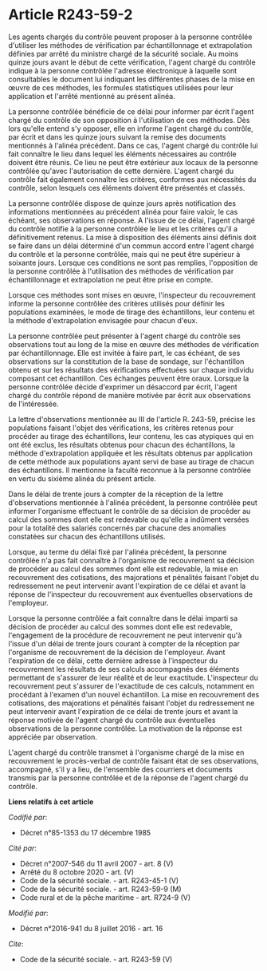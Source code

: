 # Article R243-59-2

Les agents chargés du contrôle peuvent proposer à la personne contrôlée d'utiliser les méthodes de vérification par
échantillonnage et extrapolation définies par arrêté du ministre chargé de la sécurité sociale. Au moins quinze jours avant
le début de cette vérification, l'agent chargé du contrôle indique à la personne contrôlée l'adresse électronique à laquelle
sont consultables le document lui indiquant les différentes phases de la mise en œuvre de ces méthodes, les formules
statistiques utilisées pour leur application et l'arrêté mentionné au présent alinéa. 

La personne contrôlée bénéficie de ce délai pour informer par écrit l'agent chargé du contrôle de son opposition à
l'utilisation de ces méthodes. Dès lors qu'elle entend s'y opposer, elle en informe l'agent chargé du contrôle, par écrit et
dans les quinze jours suivant la remise des documents mentionnés à l'alinéa précédent. Dans ce cas, l'agent chargé du
contrôle lui fait connaître le lieu dans lequel les éléments nécessaires au contrôle doivent être réunis. Ce lieu ne peut
être extérieur aux locaux de la personne contrôlée qu'avec l'autorisation de cette dernière. L'agent chargé du contrôle fait
également connaître les critères, conformes aux nécessités du contrôle, selon lesquels ces éléments doivent être présentés et
classés. 

La personne contrôlée dispose de quinze jours après notification des informations mentionnées au précédent alinéa pour faire
valoir, le cas échéant, ses observations en réponse. A l'issue de ce délai, l'agent chargé du contrôle notifie à la personne
contrôlée le lieu et les critères qu'il a définitivement retenus. La mise à disposition des éléments ainsi définis doit se
faire dans un délai déterminé d'un commun accord entre l'agent chargé du contrôle et la personne contrôlée, mais qui ne peut
être supérieur à soixante jours. Lorsque ces conditions ne sont pas remplies, l'opposition de la personne contrôlée à
l'utilisation des méthodes de vérification par échantillonnage et extrapolation ne peut être prise en compte. 

Lorsque ces méthodes sont mises en œuvre, l'inspecteur du recouvrement informe la personne contrôlée des critères utilisés
pour définir les populations examinées, le mode de tirage des échantillons, leur contenu et la méthode d'extrapolation
envisagée pour chacun d'eux. 

La personne contrôlée peut présenter à l'agent chargé du contrôle ses observations tout au long de la mise en œuvre des
méthodes de vérification par échantillonnage. Elle est invitée à faire part, le cas échéant, de ses observations sur la
constitution de la base de sondage, sur l'échantillon obtenu et sur les résultats des vérifications effectuées sur chaque
individu composant cet échantillon. Ces échanges peuvent être oraux. Lorsque la personne contrôlée décide d'exprimer un
désaccord par écrit, l'agent chargé du contrôle répond de manière motivée par écrit aux observations de l'intéressée. 

La lettre d'observations mentionnée au III de l'article R. 243-59, précise les populations faisant l'objet des vérifications,
les critères retenus pour procéder au tirage des échantillons, leur contenu, les cas atypiques qui en ont été exclus, les
résultats obtenus pour chacun des échantillons, la méthode d'extrapolation appliquée et les résultats obtenus par application
de cette méthode aux populations ayant servi de base au tirage de chacun des échantillons. Il mentionne la faculté reconnue à
la personne contrôlée en vertu du sixième alinéa du présent article. 

Dans le délai de trente jours à compter de la réception de la lettre d'observations mentionnée à l'alinéa précédent, la
personne contrôlée peut informer l'organisme effectuant le contrôle de sa décision de procéder au calcul des sommes dont elle
est redevable ou qu'elle a indûment versées pour la totalité des salariés concernés par chacune des anomalies constatées sur
chacun des échantillons utilisés. 

Lorsque, au terme du délai fixé par l'alinéa précédent, la personne contrôlée n'a pas fait connaître à l'organisme de
recouvrement sa décision de procéder au calcul des sommes dont elle est redevable, la mise en recouvrement des cotisations,
des majorations et pénalités faisant l'objet du redressement ne peut intervenir avant l'expiration de ce délai et avant la
réponse de l'inspecteur du recouvrement aux éventuelles observations de l'employeur. 

Lorsque la personne contrôlée a fait connaître dans le délai imparti sa décision de procéder au calcul des sommes dont elle
est redevable, l'engagement de la procédure de recouvrement ne peut intervenir qu'à l'issue d'un délai de trente jours
courant à compter de la réception par l'organisme de recouvrement de la décision de l'employeur. Avant l'expiration de ce
délai, cette dernière adresse à l'inspecteur du recouvrement les résultats de ses calculs accompagnés des éléments permettant
de s'assurer de leur réalité et de leur exactitude. L'inspecteur du recouvrement peut s'assurer de l'exactitude de ces
calculs, notamment en procédant à l'examen d'un nouvel échantillon. La mise en recouvrement des cotisations, des majorations
et pénalités faisant l'objet du redressement ne peut intervenir avant l'expiration de ce délai de trente jours et avant la
réponse motivée de l'agent chargé du contrôle aux éventuelles observations de la personne contrôlée. La motivation de la
réponse est appréciée par observation. 

L'agent chargé du contrôle transmet à l'organisme chargé de la mise en recouvrement le procès-verbal de contrôle faisant état
de ses observations, accompagné, s'il y a lieu, de l'ensemble des courriers et documents transmis par la personne contrôlée
et de la réponse de l'agent chargé du contrôle.

**Liens relatifs à cet article**

_Codifié par_:

  - Décret n°85-1353 du 17 décembre 1985

_Cité par_:

  - Décret n°2007-546 du 11 avril 2007 - art. 8 (V)
  - Arrêté du 8 octobre 2020 - art. (V)
  - Code de la sécurité sociale. - art. R243-45-1 (V)
  - Code de la sécurité sociale. - art. R243-59-9 (M)
  - Code rural et de la pêche maritime - art. R724-9 (V)

_Modifié par_:

  - Décret n°2016-941 du 8 juillet 2016 - art. 16

_Cite_:

  - Code de la sécurité sociale. - art. R243-59 (V)
